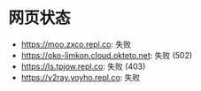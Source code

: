 # 网页状态
- https://moo.zxco.repl.co: 失败
- https://oko-limkon.cloud.okteto.net: 失败 (502)
- https://ls.tpjow.repl.co: 失败 (403)
- https://v2ray.yoyho.repl.co: 失败
